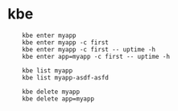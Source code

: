# kbe

        kbe enter myapp
        kbe enter myapp -c first
        kbe enter myapp -c first -- uptime -h
        kbe enter app=myapp -c first -- uptime -h

        kbe list myapp
        kbe list myapp-asdf-asfd

        kbe delete myapp
        kbe delete app=myapp
